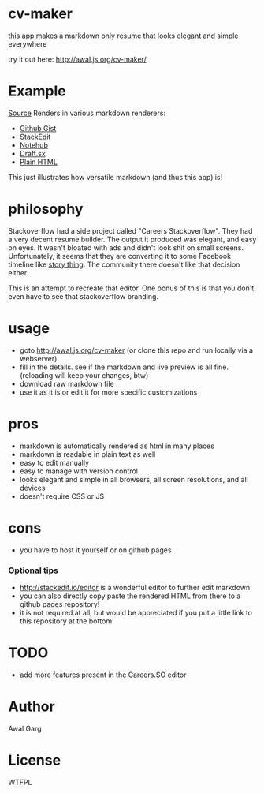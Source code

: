 # cv-maker

this app makes a markdown only resume that looks elegant and simple everywhere

try it out here: http://awal.js.org/cv-maker/

# Example

[Source](https://gist.githubusercontent.com/awalGarg/a8e97b27b249f2c94f8e/raw/09e63fd69f2288cd631a492d392e8d114af7a432/res.md)
Renders in various markdown renderers:
- [Github Gist](https://gist.github.com/awalGarg/a8e97b27b249f2c94f8e)
- [StackEdit](https://stackedit.io/viewer#!url=https://gist.githubusercontent.com/awalGarg/a8e97b27b249f2c94f8e/raw/09e63fd69f2288cd631a492d392e8d114af7a432/res.md)
- [Notehub](https://notehub.org/tvpb6)
- [Draft.sx](http://draft.sx/a8e97b27b249f2c94f8e)
- [Plain HTML](http://output.jsbin.com/gufitahisa)

This just illustrates how versatile markdown (and thus this app) is!

# philosophy

Stackoverflow had a side project called "Careers Stackoverflow". They had a very decent resume builder. The output it produced was elegant, and easy on eyes. It wasn't bloated with ads and didn't look shit on small screens. Unfortunately, it seems that they are converting it to some Facebook timeline like [story thing](http://meta.stackoverflow.com/questions/313960/introducing-the-developer-story). The community there doesn't like that decision either.

This is an attempt to recreate that editor. One bonus of this is that you don't even have to see that stackoverflow branding.

# usage

- goto http://awal.js.org/cv-maker (or clone this repo and run locally via a webserver)
- fill in the details. see if the markdown and live preview is all fine. (reloading will keep your changes, btw)
- download raw markdown file
- use it as it is or edit it for more specific customizations

# pros

- markdown is automatically rendered as html in many places
- markdown is readable in plain text as well
- easy to edit manually
- easy to manage with version control
- looks elegant and simple in all browsers, all screen resolutions, and all devices
- doesn't require CSS or JS

# cons

- you have to host it yourself or on github pages

### Optional tips
- http://stackedit.io/editor is a wonderful editor to further edit markdown
- you can also directly copy paste the rendered HTML from there to a github pages repository!
- it is not required at all, but would be appreciated if you put a little link to this repository at the bottom

# TODO
- add more features present in the Careers.SO editor

# Author
Awal Garg

# License
WTFPL
